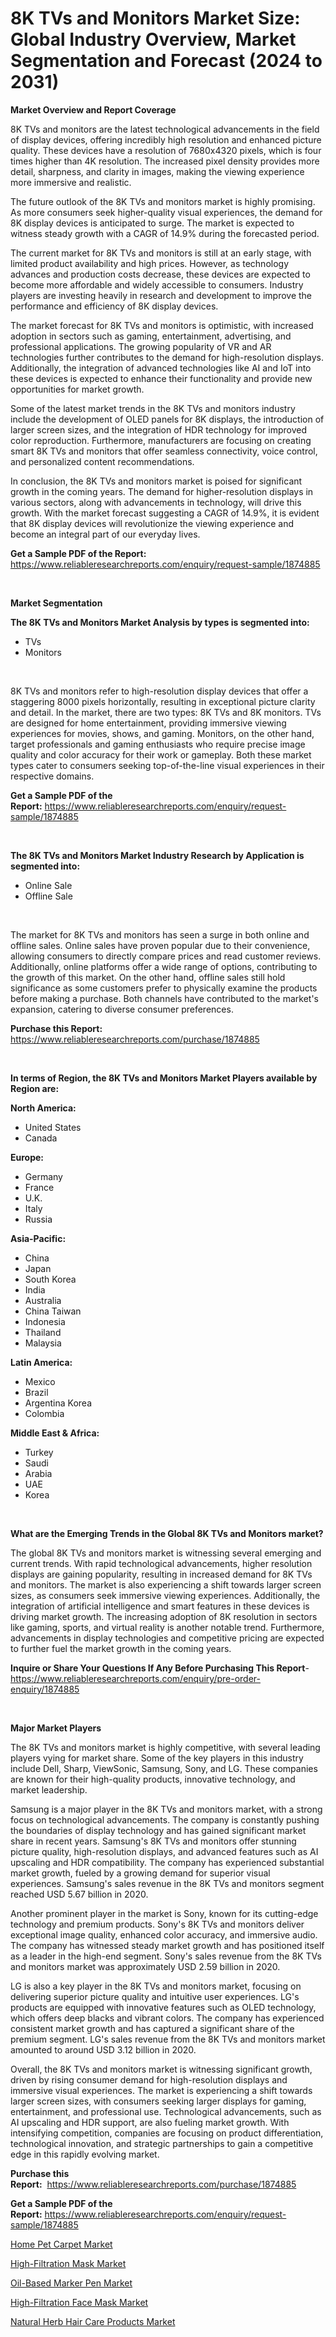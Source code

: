 <p><h1>8K TVs and Monitors Market Size: Global Industry Overview, Market Segmentation and Forecast (2024 to 2031)</h1></p><p><strong>Market Overview and Report Coverage</strong></p>
<p><p>8K TVs and monitors are the latest technological advancements in the field of display devices, offering incredibly high resolution and enhanced picture quality. These devices have a resolution of 7680x4320 pixels, which is four times higher than 4K resolution. The increased pixel density provides more detail, sharpness, and clarity in images, making the viewing experience more immersive and realistic.</p><p>The future outlook of the 8K TVs and monitors market is highly promising. As more consumers seek higher-quality visual experiences, the demand for 8K display devices is anticipated to surge. The market is expected to witness steady growth with a CAGR of 14.9% during the forecasted period.</p><p>The current market for 8K TVs and monitors is still at an early stage, with limited product availability and high prices. However, as technology advances and production costs decrease, these devices are expected to become more affordable and widely accessible to consumers. Industry players are investing heavily in research and development to improve the performance and efficiency of 8K display devices.</p><p>The market forecast for 8K TVs and monitors is optimistic, with increased adoption in sectors such as gaming, entertainment, advertising, and professional applications. The growing popularity of VR and AR technologies further contributes to the demand for high-resolution displays. Additionally, the integration of advanced technologies like AI and IoT into these devices is expected to enhance their functionality and provide new opportunities for market growth.</p><p>Some of the latest market trends in the 8K TVs and monitors industry include the development of OLED panels for 8K displays, the introduction of larger screen sizes, and the integration of HDR technology for improved color reproduction. Furthermore, manufacturers are focusing on creating smart 8K TVs and monitors that offer seamless connectivity, voice control, and personalized content recommendations.</p><p>In conclusion, the 8K TVs and monitors market is poised for significant growth in the coming years. The demand for higher-resolution displays in various sectors, along with advancements in technology, will drive this growth. With the market forecast suggesting a CAGR of 14.9%, it is evident that 8K display devices will revolutionize the viewing experience and become an integral part of our everyday lives.</p></p>
<p><strong>Get a Sample PDF of the Report:</strong> <a href="https://www.reliableresearchreports.com/enquiry/request-sample/1874885">https://www.reliableresearchreports.com/enquiry/request-sample/1874885</a></p>
<p>&nbsp;</p>
<p><strong>Market Segmentation</strong></p>
<p><strong>The 8K TVs and Monitors Market Analysis by types is segmented into:</strong></p>
<p><ul><li>TVs</li><li>Monitors</li></ul></p>
<p>&nbsp;</p>
<p><p>8K TVs and monitors refer to high-resolution display devices that offer a staggering 8000 pixels horizontally, resulting in exceptional picture clarity and detail. In the market, there are two types: 8K TVs and 8K monitors. TVs are designed for home entertainment, providing immersive viewing experiences for movies, shows, and gaming. Monitors, on the other hand, target professionals and gaming enthusiasts who require precise image quality and color accuracy for their work or gameplay. Both these market types cater to consumers seeking top-of-the-line visual experiences in their respective domains.</p></p>
<p><strong>Get a Sample PDF of the Report:</strong>&nbsp;<a href="https://www.reliableresearchreports.com/enquiry/request-sample/1874885">https://www.reliableresearchreports.com/enquiry/request-sample/1874885</a></p>
<p>&nbsp;</p>
<p><strong>The 8K TVs and Monitors Market Industry Research by Application is segmented into:</strong></p>
<p><ul><li>Online Sale</li><li>Offline Sale</li></ul></p>
<p>&nbsp;</p>
<p><p>The market for 8K TVs and monitors has seen a surge in both online and offline sales. Online sales have proven popular due to their convenience, allowing consumers to directly compare prices and read customer reviews. Additionally, online platforms offer a wide range of options, contributing to the growth of this market. On the other hand, offline sales still hold significance as some customers prefer to physically examine the products before making a purchase. Both channels have contributed to the market's expansion, catering to diverse consumer preferences.</p></p>
<p><strong>Purchase this Report:</strong>&nbsp; <a href="https://www.reliableresearchreports.com/purchase/1874885">https://www.reliableresearchreports.com/purchase/1874885</a></p>
<p>&nbsp;</p>
<p><strong>In terms of Region, the 8K TVs and Monitors Market Players available by Region are:</strong></p>
<p>
    <p> <strong> North America: </strong>
        <ul>
            <li>United States</li>
            <li>Canada</li>
        </ul>
        </p> 
    <p> <strong> Europe: </strong>
        <ul>
            <li>Germany</li>
            <li>France</li>
            <li>U.K.</li>
            <li>Italy</li>
            <li>Russia</li>
        </ul>
        </p> 
    <p> <strong> Asia-Pacific: </strong>
        <ul>
            <li>China</li>
            <li>Japan</li>
            <li>South Korea</li>
            <li>India</li>
            <li>Australia</li>
            <li>China Taiwan</li>
            <li>Indonesia</li>
            <li>Thailand</li>
            <li>Malaysia</li>
        </ul>
        </p> 
    <p> <strong> Latin America: </strong>
        <ul>
            <li>Mexico</li>
            <li>Brazil</li>
            <li>Argentina Korea</li>
            <li>Colombia</li>
        </ul>
        </p> 
    <p> <strong> Middle East & Africa: </strong>
        <ul>
            <li>Turkey</li>
            <li>Saudi</li>
            <li>Arabia</li>
            <li>UAE</li>
            <li>Korea</li>
        </ul>
    </p>
    </p>
<p>&nbsp;</p>
<p><strong>What are the Emerging Trends in the Global 8K TVs and Monitors market?</strong></p>
<p><p>The global 8K TVs and monitors market is witnessing several emerging and current trends. With rapid technological advancements, higher resolution displays are gaining popularity, resulting in increased demand for 8K TVs and monitors. The market is also experiencing a shift towards larger screen sizes, as consumers seek immersive viewing experiences. Additionally, the integration of artificial intelligence and smart features in these devices is driving market growth. The increasing adoption of 8K resolution in sectors like gaming, sports, and virtual reality is another notable trend. Furthermore, advancements in display technologies and competitive pricing are expected to further fuel the market growth in the coming years.</p></p>
<p><strong>Inquire or Share Your Questions If Any Before Purchasing This Report</strong>- <a href="https://www.reliableresearchreports.com/enquiry/pre-order-enquiry/1874885">https://www.reliableresearchreports.com/enquiry/pre-order-enquiry/1874885</a></p>
<p>&nbsp;</p>
<p><strong>Major Market Players</strong></p>
<p><p>The 8K TVs and monitors market is highly competitive, with several leading players vying for market share. Some of the key players in this industry include Dell, Sharp, ViewSonic, Samsung, Sony, and LG. These companies are known for their high-quality products, innovative technology, and market leadership.</p><p>Samsung is a major player in the 8K TVs and monitors market, with a strong focus on technological advancements. The company is constantly pushing the boundaries of display technology and has gained significant market share in recent years. Samsung's 8K TVs and monitors offer stunning picture quality, high-resolution displays, and advanced features such as AI upscaling and HDR compatibility. The company has experienced substantial market growth, fueled by a growing demand for superior visual experiences. Samsung's sales revenue in the 8K TVs and monitors segment reached USD 5.67 billion in 2020.</p><p>Another prominent player in the market is Sony, known for its cutting-edge technology and premium products. Sony's 8K TVs and monitors deliver exceptional image quality, enhanced color accuracy, and immersive audio. The company has witnessed steady market growth and has positioned itself as a leader in the high-end segment. Sony's sales revenue from the 8K TVs and monitors market was approximately USD 2.59 billion in 2020.</p><p>LG is also a key player in the 8K TVs and monitors market, focusing on delivering superior picture quality and intuitive user experiences. LG's products are equipped with innovative features such as OLED technology, which offers deep blacks and vibrant colors. The company has experienced consistent market growth and has captured a significant share of the premium segment. LG's sales revenue from the 8K TVs and monitors market amounted to around USD 3.12 billion in 2020.</p><p>Overall, the 8K TVs and monitors market is witnessing significant growth, driven by rising consumer demand for high-resolution displays and immersive visual experiences. The market is experiencing a shift towards larger screen sizes, with consumers seeking larger displays for gaming, entertainment, and professional use. Technological advancements, such as AI upscaling and HDR support, are also fueling market growth. With intensifying competition, companies are focusing on product differentiation, technological innovation, and strategic partnerships to gain a competitive edge in this rapidly evolving market.</p></p>
<p><strong>Purchase this Report:</strong>&nbsp;&nbsp;<a href="https://www.reliableresearchreports.com/purchase/1874885">https://www.reliableresearchreports.com/purchase/1874885</a></p>
<p></p>
<p><strong>Get a Sample PDF of the Report:</strong>&nbsp;<a href="https://www.reliableresearchreports.com/enquiry/request-sample/1874885">https://www.reliableresearchreports.com/enquiry/request-sample/1874885</a></p>
<p><p><a href="https://github.com/grishafomin4852/Market-Research-Report-List-2/blob/main/home-pet-carpet-market.md">Home Pet Carpet Market</a></p><p><a href="https://github.com/jonneygiverf/Market-Research-Report-List-2/blob/main/high-filtration-mask-market.md">High-Filtration Mask Market</a></p><p><a href="https://github.com/prosalinda88/Market-Research-Report-List-2/blob/main/oil-based-marker-pen-market.md">Oil-Based Marker Pen Market</a></p><p><a href="https://github.com/dziulagalemab/Market-Research-Report-List-2/blob/main/high-filtration-face-mask-market.md">High-Filtration Face Mask Market</a></p><p><a href="https://github.com/abbypearson7765/Market-Research-Report-List-2/blob/main/natural-herb-hair-care-products-market.md">Natural Herb Hair Care Products Market</a></p></p>
